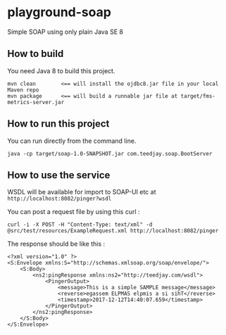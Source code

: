 # playground-soap
Simple SOAP using only plain Java SE 8


## How to build
You need Java 8 to build this project.
```
mvn clean        <== will install the ojdbc8.jar file in your local Maven repo
mvn package      <== will build a runnable jar file at target/fms-metrics-server.jar
```

## How to run this project
You can run directly from the command line.
```
java -cp target/soap-1.0-SNAPSHOT.jar com.teedjay.soap.BootServer
```

## How to use the service
WSDL will be available for import to SOAP-UI etc at `http://localhost:8082/pinger?wsdl`

You can post a request file by using this curl :
```
curl -i -X POST -H "Content-Type: text/xml" -d @src/test/resources/ExampleRequest.xml http://localhost:8082/pinger
```

The response should be like this :
```
<?xml version="1.0" ?>
<S:Envelope xmlns:S="http://schemas.xmlsoap.org/soap/envelope/">
	<S:Body>
		<ns2:pingResponse xmlns:ns2="http://teedjay.com/wsdl">
			<PingerOutput>
				<message>This is a simple SAMPLE message</message>
				<reverse>egassem ELPMAS elpmis a si sihT</reverse>
				<timestamp>2017-12-12T14:40:07.659</timestamp>
			</PingerOutput>
		</ns2:pingResponse>
	</S:Body>
</S:Envelope>
```